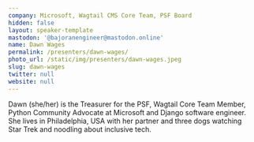 ```yaml
---
company: Microsoft, Wagtail CMS Core Team, PSF Board
hidden: false
layout: speaker-template
mastodon: '@bajoranengineer@mastodon.online'
name: Dawn Wages
permalink: /presenters/dawn-wages/
photo_url: /static/img/presenters/dawn-wages.jpeg
slug: dawn-wages
twitter: null
website: null
---
```


Dawn (she/her) is the Treasurer for the PSF, Wagtail Core Team Member, Python Community Advocate at Microsoft and Django software engineer. She lives in Philadelphia, USA with her partner and three dogs watching Star Trek and noodling about inclusive tech.
